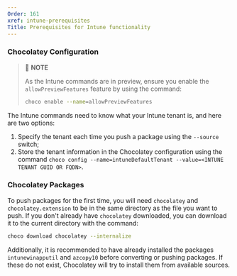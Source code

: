 ```yaml
---
Order: 161
xref: intune-prerequisites
Title: Prerequisites for Intune functionality
---
```


<?! Include "../../../shared/intune-note.txt" /?>

### Chocolatey Configuration

> :memo: **NOTE**
>
> As the Intune commands are in preview, ensure you enable the `allowPreviewFeatures` feature by using the command:
>
> ~~~sh
> choco enable --name=allowPreviewFeatures
> ~~~

The Intune commands need to know what your Intune tenant is, and here are two options:

1. Specify the tenant each time you push a package using the `--source` switch;
2. Store the tenant information in the Chocolatey configuration using the command `choco config --name=intuneDefaultTenant --value=<INTUNE TENANT GUID OR FQDN>`.

### Chocolatey Packages

To push packages for the first time, you will need `chocolatey` and `chocolatey.extension` to be in the same directory as the file you want to push. If you don't already have `chocolatey` downloaded, you can download it to the current directory with the command:

~~~sh
choco download chocolatey --internalize
~~~

Additionally, it is recommended to have already installed the packages `intunewinapputil` and `azcopy10` before converting or pushing packages.
If these do not exist, Chocolatey will try to install them from available sources.

